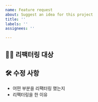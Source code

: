 ```yaml
---
name: Feature request
about: Suggest an idea for this project
title: ''
labels: ''
assignees: ''

---
```


## 🙋‍♂️ 리팩터링 대상 <!-- 리팩터링할 기능에 대한 간략한 설명 -->

## 🛠 수정 사항 <!-- 리팩터링한 부분에 대한 자세한 설명 -->
- 어떤 부분을 리팩터링 했는지
- 리팩터링을 한 이유
